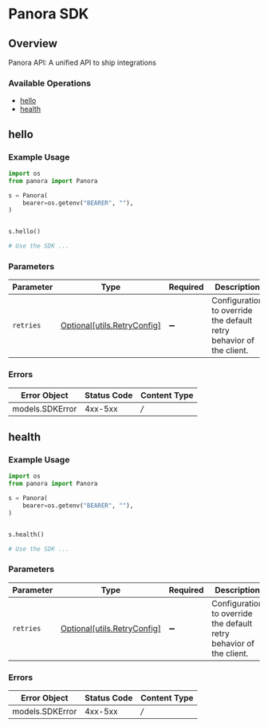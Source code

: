 # Panora SDK


## Overview

Panora API: A unified API to ship integrations

### Available Operations

* [hello](#hello)
* [health](#health)

## hello

### Example Usage

```python
import os
from panora import Panora

s = Panora(
    bearer=os.getenv("BEARER", ""),
)


s.hello()

# Use the SDK ...

```

### Parameters

| Parameter                                                           | Type                                                                | Required                                                            | Description                                                         |
| ------------------------------------------------------------------- | ------------------------------------------------------------------- | ------------------------------------------------------------------- | ------------------------------------------------------------------- |
| `retries`                                                           | [Optional[utils.RetryConfig]](../../models/utils/retryconfig.md)    | :heavy_minus_sign:                                                  | Configuration to override the default retry behavior of the client. |

### Errors

| Error Object    | Status Code     | Content Type    |
| --------------- | --------------- | --------------- |
| models.SDKError | 4xx-5xx         | */*             |

## health

### Example Usage

```python
import os
from panora import Panora

s = Panora(
    bearer=os.getenv("BEARER", ""),
)


s.health()

# Use the SDK ...

```

### Parameters

| Parameter                                                           | Type                                                                | Required                                                            | Description                                                         |
| ------------------------------------------------------------------- | ------------------------------------------------------------------- | ------------------------------------------------------------------- | ------------------------------------------------------------------- |
| `retries`                                                           | [Optional[utils.RetryConfig]](../../models/utils/retryconfig.md)    | :heavy_minus_sign:                                                  | Configuration to override the default retry behavior of the client. |

### Errors

| Error Object    | Status Code     | Content Type    |
| --------------- | --------------- | --------------- |
| models.SDKError | 4xx-5xx         | */*             |
